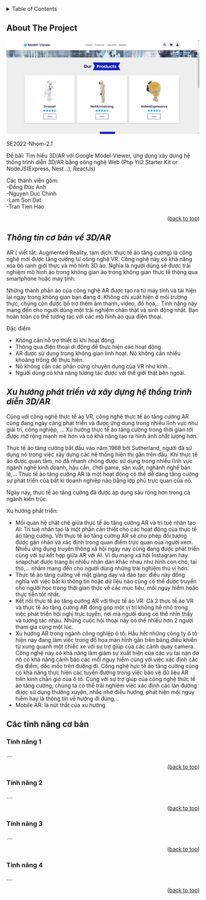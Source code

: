 <!-- Improved compatibility of back to top link: See: https://github.com/othneildrew/Best-README-Template/pull/73 -->
<a name="readme-top"></a>
<!--
*** Thanks for checking out the Best-README-Template. If you have a suggestion
*** that would make this better, please fork the repo and create a pull request
*** or simply open an issue with the tag "enhancement".
*** Don't forget to give the project a star!
*** Thanks again! Now go create something AMAZING! :D
-->


<!-- TABLE OF CONTENTS -->
<details>
  <summary>Table of Contents</summary>
  <ol>
    <li>
      <a href="#about-the-project">About The Project</a>
    </li>
    <li>
      <a href="#Các-tính-năng-cơ-bản">Các tính năng cơ bản</a>
      <ul>
        <li><a href="#Tính-năng-1">Tính năng 1</a></li>
        <li><a href="#Tính-năng-2">Tính năng 2</a></li>
        <li><a href="#Tính-năng-3">Tính năng 3</a></li>
        <li><a href="#Tính-năng-4">Tính năng 4</a></li>
      </ul>
    </li>
  </ol>
</details>



<!-- ABOUT THE PROJECT -->
## About The Project

![Product Name Screen Shot][product-screenshot]

SE2022-Nhom-2.1

Đề bài: Tìm hiểu 3D/AR với Google Model-Viewer,  ứng dụng xây dựng hệ thống trình diễn 3D/AR bằng công nghệ Web (Php Yii2 Starter Kit or NodeJS(Express, Nest ..), ReactJs)

Các thành viên gồm: <br>
-Đồng Đức Anh <br>
-Nguyen Duc Chinh <br>
-Lam Son Dat <br>
-Tran Tien Hao


<p align="right">(<a href="#readme-top">back to top</a>)</p>

## _Thông tin cơ bản về 3D/AR_
 AR ( viết tắt: Augmented Reality, tạm dịch: thực tế ảo tăng cường) là công nghệ mới được tăng cường từ công nghệ VR. Công nghệ này có khả năng xóa bỏ ranh giới thực và mô hình 3D ảo. Nghĩa là người dùng sẽ được trải nghiệm mô hình ảo trong không gian ảo trong không gian thực tế thông qua smartphone hoặc máy tính.

Những thành phần ảo của công nghệ AR được tạo ra từ máy tính và tái hiện lại ngay trong không gian bạn đang ở. Không chỉ xuất hiện ở môi trường thực, chúng còn được bổ trợ thêm âm thanh, video, đồ họa,.. Tính năng này mang đến cho người dùng một trải nghiệm chân thật và sinh động nhất. Bạn hoàn toàn có thể tương tác với các mô hình ảo qua điện thoại.

Đặc điểm
* Không cần hỗ trợ thiết bị khi hoạt động.
* Thông qua điện thoại di động để thực hiện các hoạt động
* AR được sử dụng trong không gian linh hoạt. Nó không cần nhiều khoảng trống để thực hiện.
* Nó không cần các phần cứng chuyên dụng của VR như kính...
* Người dùng có khả năng tương tác được với thế giới thật bên ngoài.

## _Xu hướng phát triển và xây dựng hệ thống trình diễn 3D/AR_

Cùng với công nghệ thực tế ảo VR, công nghệ thực tế ảo tăng cường AR cũng đang ngày càng phát triển và được ứng dụng trong nhiều lĩnh vực như giải trí, công nghiệp, ... Xu hướng thực tế ảo tăng cường trong thời gian tới được mở rộng mạnh mẽ hơn và có khả năng tạo ra hình ảnh chất lượng hơn.

Thực tế ảo tăng cường bắt đầu vào năm 1968 bởi Sutherland, người đã sử dụng nó trong việc xây dựng các hệ thống hiển thị gắn trên đầu. Khi thực tế ảo được quan tâm, nó đã nhanh chóng được sử dụng trong nhiều lĩnh vực ngành nghề kinh doanh, hậu cần, chơi game, sản xuất, nghành nghề bán lẻ,... Thực tế ảo tăng cường AR là một hoạt động có thể dễ dàng tăng cường sự phát triển của bất kì doanh nghiệp nào bằng lớp phủ trực quan của nó.

Ngày nay, thực tế ảo tăng cường đã được áp dụng sâu rộng hơn trong cả ngành kiến trúc.

Xu hướng phát triển:
* Mối quan hệ chặt chẽ giữa thực tế ảo tăng cường AR và trí tuệ nhân tạo AI: Trí tuệ nhân tạo là một phần cần thiết cho các hoạt động của thực tế ảo tăng cường. Với thực tế ảo tăng cường AR sẽ cho phép đối tượng được gắn nhãn và xác định trong quan điểm trực quan của người xem. Nhiều ứng dụng truyền thông xã hội ngày nay cũng đang được phát triển cùng với sự kết hợp giữa AR với AI. Ví dụ mạng xã hội Instagram hay snapchat được trang bị nhiều nhãn dán khác nhau như hình con chó, tai thỏ,... nhằm mang đến cho người dùng những trải nghiệm thú vị hơn.
* Thực tế ảo tăng cường về mặt giảng dạy và đào tạo: điều này đồng nghĩa với việc bất kì thông tin hoặc dữ liệu nào cũng có thể được truyền cho người học trong thời gian thực về các mục tiêu, mối nguy hiểm hoặc thực tiễn tốt nhất.
* Kết nối thực tế ảo tăng cường AR với thực tế ảo VR: Cả 2 thực tế ảo VR và thực tế ảo tăng cường AR đóng góp một vị trí không hề nhỏ trong việc phát triển hội nghị trực tuyến, nơi mà người dùng có thể nhìn thấy và tương tác nhau. Những cuộc hội thoại này có thể nhiều hơn 2 người tham gia cùng một lúc.
* Xu hướng AR trong ngành công nghiệp ô tô: Hầu hết những công ty ô tô hiện nay đang làm việc trong đồ họa màn hình gắn trên bảng điều khiển từ xung quanh một chiếc xe với sự trợ giúp của các cảnh quay camera. Công nghệ này có khả năng làm giảm sự xuất hiện của các vụ tai nạn do nó có khả năng cảnh báo các mối nguy hiểm cùng với việc xác định các địa điểm, dốc mốc trên đường đi. Công nghệ hực tế ảo tăng cường cũng có khả năng thực hiện các tuyến đường trong việc bảo vệ dữ liệu AR trên kính chắn gió của ô tô. Cùng với sự trợ giúp của công nghệ thức tế ảo tăng cường, chúng ta có thể trải nghiệm việc xác định các làn đường được sử dụng thường xuyên, nhắc nhở điều hướng, phát hiện mối nguy hiểm hay là thông tin về hướng đi đúng,..
* Mobile AR: là nút thắt của xu hướng



<!-- Các tính năng cơ bản của web -->
## Các tính năng cơ bản



### Tính năng 1
....

<p align="right">(<a href="#readme-top">back to top</a>)</p>


### Tính năng 2
....

<p align="right">(<a href="#readme-top">back to top</a>)</p>


### Tính năng 3
....

<p align="right">(<a href="#readme-top">back to top</a>)</p>


### Tính năng 4
....

<p align="right">(<a href="#readme-top">back to top</a>)</p>


<!-- MARKDOWN LINKS & IMAGES -->
<!-- https://www.markdownguide.org/basic-syntax/#reference-style-links -->
[product-screenshot]: IMG_of_README/screenshot.png

